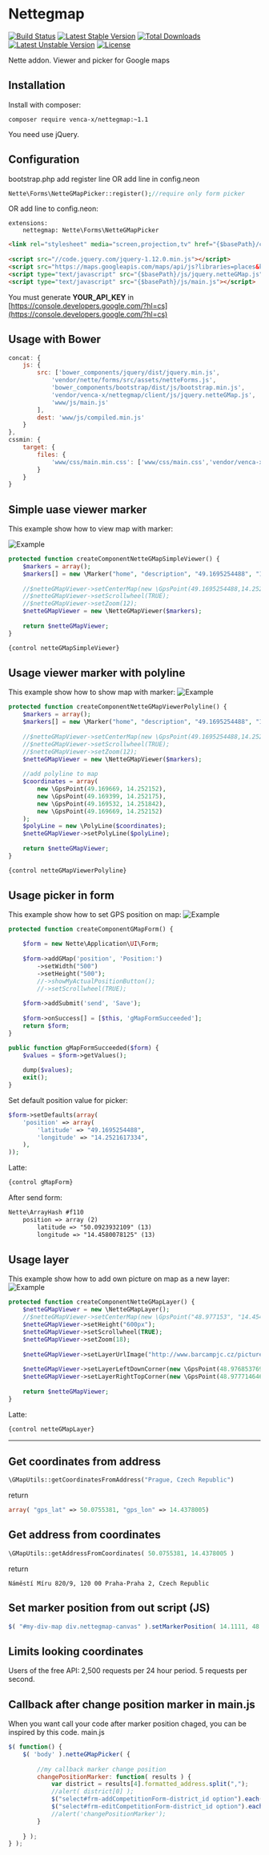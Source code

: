 Nettegmap
===============
[![Build Status](https://travis-ci.org/venca-x/nettegmap.svg)](https://travis-ci.org/venca-x/nettegmap) 
[![Latest Stable Version](https://poser.pugx.org/venca-x/nettegmap/v/stable.svg)](https://packagist.org/packages/venca-x/nettegmap) 
[![Total Downloads](https://poser.pugx.org/venca-x/nettegmap/downloads.svg)](https://packagist.org/packages/venca-x/nettegmap) 
[![Latest Unstable Version](https://poser.pugx.org/venca-x/nettegmap/v/unstable.svg)](https://packagist.org/packages/venca-x/nettegmap) 
[![License](https://poser.pugx.org/venca-x/nettegmap/license.svg)](https://packagist.org/packages/venca-x/nettegmap)


Nette addon. Viewer and picker for Google maps

Installation
------------

Install with composer:
```
composer require venca-x/nettegmap:~1.1
```
You need use jQuery.

Configuration
-------------

bootstrap.php add register line OR add line in config.neon

```php
Nette\Forms\NetteGMapPicker::register();//require only form picker
```

OR add line to config.neon:
```
extensions:
    nettegmap: Nette\Forms\NetteGMapPicker
```

```html
<link rel="stylesheet" media="screen,projection,tv" href="{$basePath}/css/netteGMap.css">
  
<script src="//code.jquery.com/jquery-1.12.0.min.js"></script>
<script src="https://maps.googleapis.com/maps/api/js?libraries=places&key=YOUR_API_KEY" type="text/javascript"></script>
<script type="text/javascript" src="{$basePath}/js/jquery.netteGMap.js"></script>
<script type="text/javascript" src="{$basePath}/js/main.js"></script>
```
You must generate **YOUR_API_KEY** in [https://console.developers.google.com/?hl=cs](https://console.developers.google.com/?hl=cs)

Usage with Bower
-------------
```js
concat: {
    js: {
        src: ['bower_components/jquery/dist/jquery.min.js',
            'vendor/nette/forms/src/assets/netteForms.js',
            'bower_components/bootstrap/dist/js/bootstrap.min.js',
            'vendor/venca-x/nettegmap/client/js/jquery.netteGMap.js',
            'www/js/main.js'
        ],
        dest: 'www/js/compiled.min.js'
    }
},
cssmin: {
    target: {
        files: {
            'www/css/main.min.css': ['www/css/main.css','vendor/venca-x/nettegmap/client/css/netteGMap.css']
        }
    }
}
```


Simple uase viewer marker
-------------------------
This example show how to view map with marker:

![Example](/docs/img/viewer-simple.png?raw=true "Example")

```php
protected function createComponentNetteGMapSimpleViewer() {
    $markers = array();
    $markers[] = new \Marker("home", "description", "49.1695254488", "14.2521617334");
    
    //$netteGMapViewer->setCenterMap(new \GpsPoint(49.1695254488,14.2521617334));
    //$netteGMapViewer->setScrollwheel(TRUE);
    //$netteGMapViewer->setZoom(12);
    $netteGMapViewer = new \NetteGMapViewer($markers);
          
    return $netteGMapViewer;
}
```

```html
{control netteGMapSimpleViewer}
```


Usage viewer marker with polyline
---------------------------------
This example show how to show map with marker:
![Example](/docs/img/viewer-polyline.png?raw=true "Example")
```php
protected function createComponentNetteGMapViewerPolyline() {
    $markers = array();
    $markers[] = new \Marker("home", "description", "49.1695254488", "14.2521617334");
    
    //$netteGMapViewer->setCenterMap(new \GpsPoint(49.1695254488,14.2521617334));
    //$netteGMapViewer->setScrollwheel(TRUE);
    //$netteGMapViewer->setZoom(12);
    $netteGMapViewer = new \NetteGMapViewer($markers);    
    
    //add polyline to map
    $coordinates = array(
        new \GpsPoint(49.169669, 14.252152),
        new \GpsPoint(49.169399, 14.252175),
        new \GpsPoint(49.169532, 14.251842),
        new \GpsPoint(49.169669, 14.252152)
    );
    $polyLine = new \PolyLine($coordinates);
    $netteGMapViewer->setPolyLine($polyLine);
          
    return $netteGMapViewer;
}
```

```html
{control netteGMapViewerPolyline}
```


Usage picker in form
--------------------
This example show how to set GPS position on map:
![Example](/docs/img/picker.png?raw=true "Example")
```php
protected function createComponentGMapForm() {

    $form = new Nette\Application\UI\Form;
    
    $form->addGMap('position', 'Position:')
        ->setWidth("500")
        ->setHeight("500");
        //->showMyActualPositionButton();
        //->setScrollwheel(TRUE);
    
    $form->addSubmit('send', 'Save');
    
    $form->onSuccess[] = [$this, 'gMapFormSucceeded'];
    return $form;
}

public function gMapFormSucceeded($form) {
    $values = $form->getValues();
    
    dump($values);
    exit();
} 
```

Set default position value for picker:
```php
$form->setDefaults(array(
    'position' => array(
        'latitude' => "49.1695254488",
        'longitude' => "14.2521617334",
    ),
));
```

Latte:
```html
{control gMapForm}
```

After send form:
```html
Nette\ArrayHash #f110
    position => array (2)
        latitude => "50.0923932109" (13)
        longitude => "14.4580078125" (13)
```

Usage layer
-------------
This example show how to add own picture on map as a new layer:
![Example](/docs/img/layer.png?raw=true "Example")
```php
protected function createComponentNetteGMapLayer() {
    $netteGMapViewer = new \NetteGMapLayer();
    //$netteGMapViewer->setCenterMap(new \GpsPoint("48.977153", "14.454486"));
    $netteGMapViewer->setHeight("600px");
    $netteGMapViewer->setScrollwheel(TRUE);
    $netteGMapViewer->setZoom(18);
    
    $netteGMapViewer->setLayerUrlImage("http://www.barcampjc.cz/pictures/parkoviste.jpg");
    
    $netteGMapViewer->setLayerLeftDownCorner(new \GpsPoint(48.97685376928403, 14.453693823169715));
    $netteGMapViewer->setLayerRightTopCorner(new \GpsPoint(48.97771464665134, 14.45583921230309));
    
    return $netteGMapViewer;
}
```

Latte:
```html
{control netteGMapLayer}
```
----------------------------------------------------------------------------------------------------

Get coordinates from address
-------------
```php
\GMapUtils::getCoordinatesFromAddress("Prague, Czech Republic")
```	
return 
```php
array( "gps_lat" => 50.0755381, "gps_lon" => 14.4378005)
```

Get address from coordinates
-------------
```php
\GMapUtils::getAddressFromCoordinates( 50.0755381, 14.4378005 )
```	
return
```
Náměstí Míru 820/9, 120 00 Praha-Praha 2, Czech Republic
```

Set marker position from out script (JS)
-------------
```js
$( "#my-div-map div.nettegmap-canvas" ).setMarkerPosition( 14.1111, 48.2222 );
```

Limits looking coordinates
-------------
Users of the free API:
2,500 requests per 24 hour period.
5 requests per second.


## Callback after change position marker in main.js
When you want call your code after marker position chaged, you can be inspired by this code.
main.js
```js
$( function() {
    $( 'body' ).netteGMapPicker( {
    
        //my callback marker change position
        changePositionMarker: function( results ) {    
            var district = results[4].formatted_address.split(",");
            //alert( district[0] );
            $("select#frm-addCompetitionForm-district_id option").each(function() { this.selected = ( this.text === district[0] ); });
            $("select#frm-editCompetitionForm-district_id option").each(function() { this.selected = ( this.text === district[0] ); });
            //alert('changePositionMarker');
        }
    
    } );	
} );
```
